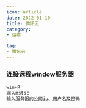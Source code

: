 ```yaml
---
icon: article
date: 2022-01-10
title: 腾讯云
category:
- 运维

tag:
- 腾讯云
---
```


### 连接远程window服务器

```cmd
win+R
输入mstsc
输入服务器的公网ip、用户名及密码
```